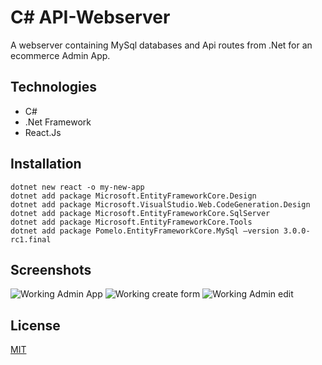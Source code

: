 # C# API-Webserver

A webserver containing MySql databases and Api routes from .Net for an ecommerce Admin App.

## Technologies

- C#
- .Net Framework
- React.Js

## Installation
```
dotnet new react -o my-new-app
dotnet add package Microsoft.EntityFrameworkCore.Design
dotnet add package Microsoft.VisualStudio.Web.CodeGeneration.Design
dotnet add package Microsoft.EntityFrameworkCore.SqlServer
dotnet add package Microsoft.EntityFrameworkCore.Tools
dotnet add package Pomelo.EntityFrameworkCore.MySql —version 3.0.0-rc1.final
```

## Screenshots

![Working Admin App](/prodimages/productspage)
![Working create form](/prodimages/createproducts)
![Working Admin edit](/prodimages/editedproducts)

## License
[MIT](https://choosealicense.com/licenses/mit/)
